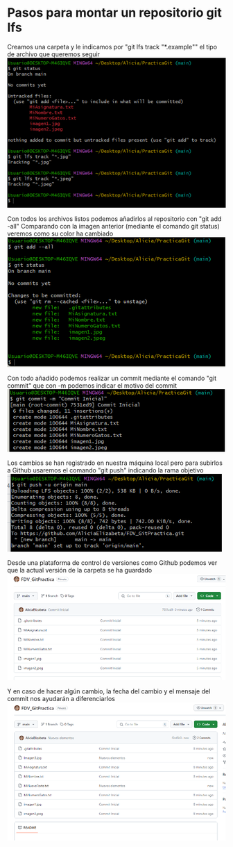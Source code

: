 # Pasos para montar un repositorio git lfs 

Creamos una carpeta y le indicamos por "git lfs track "*.example"" el tipo de archivo que queremos seguir
![Imagen1](https://github.com/AliciaElizabeta/FDV_GitPractica/blob/main/imagesReadme/img1.png)  



Con todos los archivos listos podemos añadirlos al repositorio con "git add -all"
Comparando con la imagen anterior (mediante el comando git status) veremos como su color ha cambiado
![Imagen2](https://github.com/AliciaElizabeta/FDV_GitPractica/blob/main/imagesReadme/img2.png)  

  
Con todo añadido podemos realizar un commit mediante el comando "git commit" que con -m podemos indicar el motivo del commit
![Imagen3](https://github.com/AliciaElizabeta/FDV_GitPractica/blob/main/imagesReadme/img3.png)  
  


Los cambios se han registrado en nuestra máquina local pero para subirlos a Github usaremos el comando "git push" indicando la rama objetivo
![Imagen4](https://github.com/AliciaElizabeta/FDV_GitPractica/blob/main/imagesReadme/img4.png)  


  
Desde una plataforma de control de versiones como Github podemos ver que la actual versión de la carpeta se ha guardado
![Imagen5](https://github.com/AliciaElizabeta/FDV_GitPractica/blob/main/imagesReadme/img5.png)  


  
Y en caso de hacer algún cambio, la fecha del cambio y el mensaje del commit nos ayudarán a diferenciarlos
![Imagen6](https://github.com/AliciaElizabeta/FDV_GitPractica/blob/main/imagesReadme/img6.png)  

